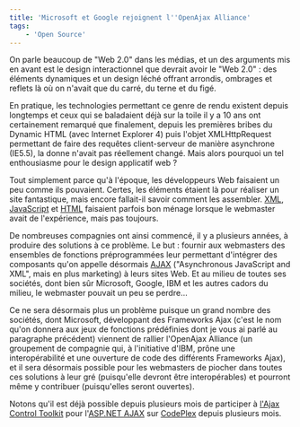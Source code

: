 ```yaml
---
title: 'Microsoft et Google rejoignent l''OpenAjax Alliance'
tags:
    - 'Open Source'
---
```


On parle beaucoup de "Web 2.0" dans les médias, et un des arguments mis en avant est le design interactionnel que devrait avoir le "Web 2.0"&nbsp;: des éléments dynamiques et un design léché offrant arrondis, ombrages et reflets là où on n'avait que du carré, du terne et du figé.

En pratique, les technologies permettant ce genre de rendu existent depuis longtemps et ceux qui se baladaient déjà sur la toile il y a 10 ans ont certainement remarqué que finalement, depuis les premières bribes du Dynamic HTML (avec Internet Explorer 4) puis l'objet XMLHttpRequest permettant de faire des requêtes client-serveur de manière asynchrone (IE5.5), la donne n'avait pas réellement changé. Mais alors pourquoi un tel enthousiasme pour le design applicatif web&nbsp;?

Tout simplement parce qu'à l'époque, les développeurs Web faisaient un peu comme ils pouvaient. Certes, les éléments étaient là pour réaliser un site fantastique, mais encore fallait-il savoir comment les assembler. [XML](http://fr.wikipedia.org/wiki/XML), [JavaScript](http://fr.wikipedia.org/wiki/JavaScript) et [HTML](http://fr.wikipedia.org/wiki/Html) faisaient parfois bon ménage lorsque le webmaster avait de l'expérience, mais pas toujours.

De nombreuses compagnies ont ainsi commencé, il y a plusieurs années, à produire des solutions à ce problème. Le but&nbsp;: fournir aux webmasters des ensembles de fonctions préprogrammées leur permettant d'intégrer des composants qu'on appelle désormais [AJAX](http://fr.wikipedia.org/wiki/Asynchronous_JavaScript_And_XML) ("Asynchronous JavaScript and XML", mais en plus marketing) à leurs sites Web. Et au milieu de toutes ses sociétés, dont bien s&ucirc;r Microsoft, Google, IBM et les autres cadors du milieu, le webmaster pouvait un peu se perdre…

Ce ne sera désormais plus un problème puisque un grand nombre des sociétés, dont Microsoft, développant des Frameworks Ajax (c'est le nom qu'on donnera aux jeux de fonctions prédéfinies dont je vous ai parlé au paragraphe précédent) viennent de rallier l'OpenAjax Alliance (un groupement de compagnie qui, à l'initiative d'IBM, prône une interopérabilité et une ouverture de code des différents Frameworks Ajax), et il sera désormais possible pour les webmasters de piocher dans toutes ces solutions à leur gré (puisqu'elle devront être interopérables) et pourront même y contribuer (puisqu'elles seront ouvertes).

Notons qu'il est déjà possible depuis plusieurs mois de participer à [l'Ajax Control Toolkit](http://www.asp.net/ajax) pour l'[ASP.NET AJAX](http://www.asp.net/ajax) sur [CodePlex](http://www.codeplex.com) depuis plusieurs mois.
